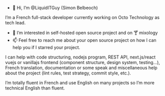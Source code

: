 - 👋 Hi, I’m @LiquidITGuy (Simon Belbeoch)

I’m a French full-stack developer currently working on Octo Technology as tech lead.
- 👀 I’m interested in self-hosted open source project and on 🍸 mixology
- 📫 Feel free to reach me about your open source project on how I can help you if I starred your project.

I can help with code structuring, nodejs program, REST API, next.js/react vuejs or vanillajs frontend (component structure, design system, testing…), French translation, documentation or some speak and miscellaneous help about the project (lint rules, test strategy, commit style, etc.).

I’m totally fluent in French and use English on many projects so I’m more technical English than fluent.
